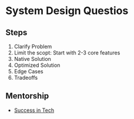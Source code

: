 # System Design Questios

## Steps

1. Clarify Problem
2. Limit the scopt: Start with 2-3 core features
3. Native Solution
4. Optimized Solution
5. Edge Cases
6. Tradeoffs

## Mentorship

- [Success in Tech](https://www.successintech.com/)